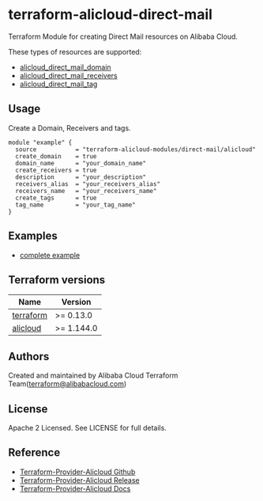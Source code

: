 # terraform-alicloud-direct-mail
Terraform Module for creating Direct Mail resources on Alibaba Cloud.


These types of resources are supported:

* [alicloud_direct_mail_domain](https://registry.terraform.io/providers/aliyun/alicloud/latest/docs/resources/direct_mail_domain)
* [alicloud_direct_mail_receivers](https://registry.terraform.io/providers/aliyun/alicloud/latest/docs/resources/direct_mail_receivers)
* [alicloud_direct_mail_tag](https://registry.terraform.io/providers/aliyun/alicloud/latest/docs/resources/direct_mail_tag)

## Usage

Create a Domain, Receivers and tags.
```hcl
module "example" {
  source           = "terraform-alicloud-modules/direct-mail/alicloud"
  create_domain    = true
  domain_name      = "your_domain_name"
  create_receivers = true
  description      = "your_description"
  receivers_alias  = "your_receivers_alias"
  receivers_name   = "your_receivers_name"
  create_tags      = true
  tag_name         = "your_tag_name"
}
```

## Examples

* [complete example](https://github.com/terraform-alicloud-modules/terraform-alicloud-direct-mail/tree/main/examples/complete)

## Terraform versions

| Name | Version |
|------|---------|
| <a name="requirement_terraform"></a> [terraform](#requirement\_terraform) | >= 0.13.0 |
| <a name="requirement_alicloud"></a> [alicloud](#requirement\_alicloud) | >= 1.144.0 |

Authors
-------
Created and maintained by Alibaba Cloud Terraform Team(terraform@alibabacloud.com)

License
----
Apache 2 Licensed. See LICENSE for full details.

Reference
---------
* [Terraform-Provider-Alicloud Github](https://github.com/terraform-providers/terraform-provider-alicloud)
* [Terraform-Provider-Alicloud Release](https://releases.hashicorp.com/terraform-provider-alicloud/)
* [Terraform-Provider-Alicloud Docs](https://www.terraform.io/docs/providers/alicloud/index.html)